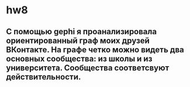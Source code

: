 # hw8
## С помощью gephi я проанализировала ориентированный граф моих друзей ВКонтакте. На графе четко можно видеть два основных сообщества: из школы и из университета. Сообщества соответсвуют действительности.
